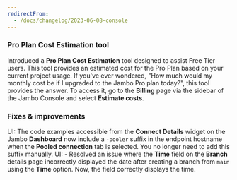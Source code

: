 ```yaml
---
redirectFrom:
  - /docs/changelog/2023-06-08-console
---
```


### Pro Plan Cost Estimation tool

Introduced a **Pro Plan Cost Estimation** tool designed to assist Free Tier users. This tool provides an estimated cost for the Pro Plan based on your current project usage. If you've ever wondered, "How much would my monthly cost be if I upgraded to the Jambo Pro plan today?", this tool provides the answer. To access it, go to the **Billing** page via the sidebar of the Jambo Console and select **Estimate costs**.

### Fixes & improvements

UI: The code examples accessible from the **Connect Details** widget on the Jambo **Dashboard** now include a `-pooler` suffix in the endpoint hostname when the **Pooled connection** tab is selected. You no longer need to add this suffix manually.
UI: - Resolved an issue where the **Time** field on the **Branch** details page incorrectly displayed the date after creating a branch from `main` using the **Time** option. Now, the field correctly displays the time.
